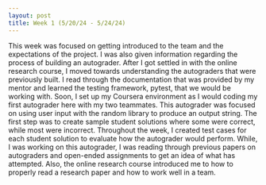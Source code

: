 ```yaml
---
layout: post
title: Week 1 (5/20/24 - 5/24/24)
---
```


This week was focused on getting introduced to the team and the expectations of the project. I was also given information regarding the process of building an autograder. After I got settled in with the online research course, I moved towards understanding the autograders that were previously built. I read through the documentation that was provided by my mentor and learned the testing framework, pytest, that we would be working with. Soon, I set up my Coursera environment as I would coding my first autograder here with my two teammates. This autograder was focused on using user input with the random library to produce an output string. The first step was to create sample student solutions where some were correct, while most were incorrect. Throughout the week, I created test cases for each student solution to evaluate how the autograder would perform. While, I was working on this autograder, I was reading through previous papers on autograders and open-ended assignments to get an idea of what has attempted. Also, the online research course introduced me to how to properly read a research paper and how to work well in a team. 

